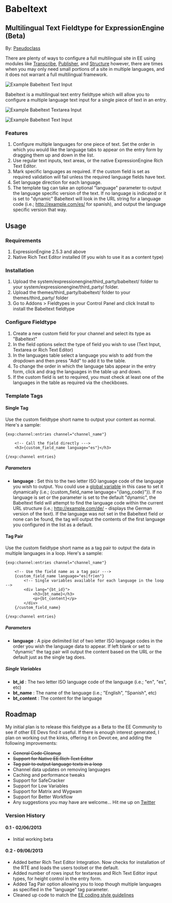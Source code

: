# Babeltext

## Multilingual Text Fieldtype for ExpressionEngine (Beta)

By: [Pseudoclass](http://pseudoclass.com/)

There are plenty of ways to configure a full multilingual site in EE using modules like [Transcribe](http://eeharbor.com/transcribe), [Publisher](http://boldminded.com/add-ons/publisher), and [Structure](http://buildwithstructure.com/) however, there are times when you may only need small portions of a site in multiple languages, and it does not warrant a full multilingual framework.

![Example Babeltext Text Input](https://dl.dropboxusercontent.com/u/1671252/babeltext/sample_textinput_1.png)

Babeltext is a multilingual text entry fieldtype which will allow you to configure a multiple language text input for a single piece of text in an entry.

![Example Babeltext Textarea Input](https://dl.dropboxusercontent.com/u/1671252/babeltext/sample_rte.png)

![Example Babeltext Text Input](https://dl.dropboxusercontent.com/u/1671252/babeltext/sample_config.png)

### Features

1. Configure multiple languages for one piece of text. Set the order in which you would like the language tabs to appear on the entry form by dragging them up and down in the list.
2. Use regular text inputs, text areas, or the native ExpressionEngine Rich Text Editor.
3. Mark specific languages as required. If the custom field is set as required validation will fail unless the required language fields have text.
4. Set language direction for each language.
5. The template tag can take an optional "language" parameter to output the language specific version of the text. If no language is indicated or it is set to "dynamic" Babeltext will look in the URL string for a language code (i.e.; http://example.com/es/ for spanish), and output the language specific version that way.

## Usage

### Requirements

1. ExpressionEngine 2.5.3 and above
2. Native Rich Text Editor installed (If you wish to use it as a content type)

### Installation

1. Upload the system/expressionengine/third_party/babeltext/ folder to your system/expressionengine/third_party/ folder.
2. Upload the themes/third_party/babeltext/ folder to your themes/third_party/ folder
3. Go to Addons > Fieldtypes in your Control Panel and click Install to install the Babeltext fieldtype

### Configure Fieldtype

1. Create a new custom field for your channel and select its type as "Babeltext"
2. In the field options select the type of field you wish to use (Text Input, Textarea or Rich Text Editor)
3. In the languages table select a language you wish to add from the dropdown and then press "Add" to add it to the table.
4. To change the order in which the language tabs appear in the entry form, click and drag the languages in the table up and down.
5. If the custom field is set to required, you must check at least one of the languages in the table as required via the checkboxes.

### Template Tags

#### Single Tag

Use the custom fieldtype short name to output your content as normal. Here's a sample:

    {exp:channel:entries channel="channel_name"}

        <!-- Call the field directly --->
        <h3>{custom_field_name language="es"}</h3>

    {/exp:channel entries}

##### Parameters

* **language** : Set this to the two letter ISO language code of the  language you wish to output. You could use a [global variable](http://cwcrawley.co.uk/2010/01/multi-lingual-websites-in-expressionengine/) in this case to set it dynamically (i.e.; {custom_field_name language="{lang_code}"}). If no language is set or the parameter is set to the default "dynamic", the Babeltext field will attempt to find the language code within the current URL structure (i.e.; http://example.com/de/ - displays the German version of the text). If the language was not set in the Babeltext field or none can be found, the tag will output the contents of the first language you configured in the list as a default.

#### Tag Pair

Use the custom fieldtype short name as a tag pair to output the data in multiple languages in a loop. Here's a sample:

    {exp:channel:entries channel="channel_name"}

        <!-- Use the field name as a tag pair --->
        {custom_field_name language="es|fr|en"}
            <!-- Single variables available for each language in the loop -->
            <div lang="{bt_id}">
                <h3>{bt_name}</h3>
				<p>{bt_content}</p>
            </div>
        {/custom_field_name}

    {/exp:channel entries}

##### Parameters

* **language** : A pipe delimited list of two letter ISO language codes in the order you wish the language data to appear. If left blank or set to "dynamic" the tag pair will output the content based on the URL or the default just as the single tag does.

##### Single Variables

* **bt_id** : The two letter ISO language code of the language (i.e.; "en", "es", etc)
* **bt_name** : The name of the language (i.e.; "English", "Spanish", etc)
* **bt_content** : The content for the language

## Roadmap

My initial plan is to release this fieldtype as a Beta to the EE Community to see if other EE Devs find it useful. If there is enough interest generated, I plan on working out the kinks, offering it on Devot:ee, and adding the following improvements:

* ~~General Code Cleanup~~
* ~~Support for Native EE Rich Text Editor~~
* ~~Tag pair to output language texts in a loop~~
* Channel data updates on removing languages
* Caching and performance tweaks
* Support for SafeCracker
* Support for Low Variables
* Support for Matrix and Wygwam
* Support for Better Workflow
* Any suggestions you may have are welcome... Hit me up on [Twitter](https://twitter.com/pseudoclass) 

### Version History

#### 0.1 - 02/06/2013
* Initial working beta

#### 0.2 - 09/06/2013
* Added better Rich Text Editor Integration. Now checks for installation of the RTE and loads the users toolset or the default.
* Added number of rows input for textareas and Rich Text Editor input types, for height control in the entry form.
* Added Tag Pair option allowing you to loop though multiple languages as specified in the "language" tag parameter.
* Cleaned up code to match the [EE coding style guidelines](http://ellislab.com/expressionengine/user-guide/development/guidelines/general.html)